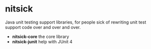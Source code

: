 # nitsick

Java unit testing support libraries, for people sick of rewriting unit test 
support code over and over and over.

* **nitsick-core** the core library
* **nitsick-junit** help with JUnit 4


